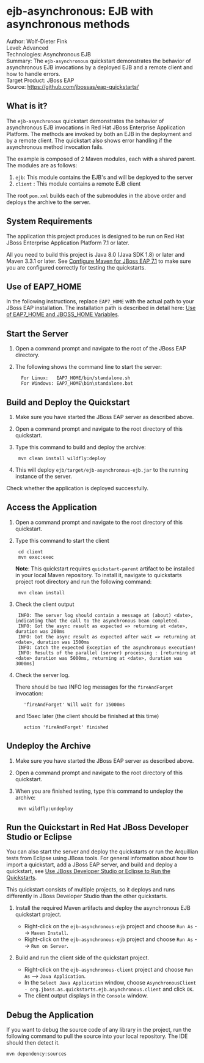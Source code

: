 # ejb-asynchronous: EJB with asynchronous methods

Author: Wolf-Dieter Fink  
Level: Advanced  
Technologies: Asynchronous EJB  
Summary: The `ejb-asynchronous` quickstart demonstrates the behavior of asynchronous EJB invocations by a deployed EJB and a remote client and how to handle errors.  
Target Product: JBoss EAP  
Source: <https://github.com/jbossas/eap-quickstarts/>  

## What is it?

The `ejb-asynchronous` quickstart demonstrates the behavior of asynchronous EJB invocations in Red Hat JBoss Enterprise Application Platform. The methods are invoked by both an EJB in the deployment and by a remote client. The quickstart also shows error handling if the asynchronous method invocation fails.

The example is composed of 2 Maven modules, each with a shared parent. The modules are as follows:

1. `ejb`: This module contains the EJB's and will be deployed to the server
2. `client` : This module contains a remote EJB client

The root `pom.xml` builds each of the submodules in the above order and deploys the archive to the server.


## System Requirements

The application this project produces is designed to be run on Red Hat JBoss Enterprise Application Platform 7.1 or later.

All you need to build this project is Java 8.0 (Java SDK 1.8) or later and Maven 3.3.1 or later. See [Configure Maven for JBoss EAP 7.1](https://github.com/jboss-developer/jboss-developer-shared-resources/blob/master/guides/CONFIGURE_MAVEN_JBOSS_EAP7.md#configure-maven-to-build-and-deploy-the-quickstarts) to make sure you are configured correctly for testing the quickstarts.


## Use of EAP7_HOME

In the following instructions, replace `EAP7_HOME` with the actual path to your JBoss EAP installation. The installation path is described in detail here: [Use of EAP7_HOME and JBOSS_HOME Variables](https://github.com/jboss-developer/jboss-developer-shared-resources/blob/master/guides/USE_OF_EAP7_HOME.md#use-of-eap_home-and-jboss_home-variables).


## Start the Server

1. Open a command prompt and navigate to the root of the JBoss EAP directory.
2. The following shows the command line to start the server:

         For Linux:   EAP7_HOME/bin/standalone.sh
         For Windows: EAP7_HOME\bin\standalone.bat


## Build and Deploy the Quickstart

1. Make sure you have started the JBoss EAP server as described above.
2. Open a command prompt and navigate to the root directory of this quickstart.
3. Type this command to build and deploy the archive:

        mvn clean install wildfly:deploy
4. This will deploy `ejb/target/ejb-asynchronous-ejb.jar` to the running instance of the server.

Check whether the application is deployed successfully.


## Access the Application

1. Open a command prompt and navigate to the root directory of this quickstart.
2. Type this command to start the client

        cd client
        mvn exec:exec

    __Note__: This quickstart requires `quickstart-parent` artifact to be installed in your local Maven repository.
    To install it, navigate to quickstarts project root directory and run the following command:

        mvn clean install

3. Check the client output

        INFO: The server log should contain a message at (about) <date>, indicating that the call to the asynchronous bean completed.
        INFO: Got the async result as expected => returning at <date>, duration was 200ms
        INFO: Got the async result as expected after wait => returning at <date>, duration was 1500ms
        INFO: Catch the expected Exception of the asynchronous execution!
        INFO: Results of the parallel (server) processing : [returning at <date> duration was 5000ms, returning at <date>, duration was 3000ms]

4. Check the server log.

    There should be two INFO log messages for the `fireAndForget` invocation:

          'fireAndForget' Will wait for 15000ms

    and 15sec later (the client should be finished at this time)

          action 'fireAndForget' finished


## Undeploy the Archive

1. Make sure you have started the JBoss EAP server as described above.
2. Open a command prompt and navigate to the root directory of this quickstart.
3. When you are finished testing, type this command to undeploy the archive:

        mvn wildfly:undeploy


## Run the Quickstart in Red Hat JBoss Developer Studio or Eclipse

You can also start the server and deploy the quickstarts or run the Arquillian tests from Eclipse using JBoss tools. For general information about how to import a quickstart, add a JBoss EAP server, and build and deploy a quickstart, see [Use JBoss Developer Studio or Eclipse to Run the Quickstarts](https://github.com/jboss-developer/jboss-developer-shared-resources/blob/master/guides/USE_JBDS.md#use-jboss-developer-studio-or-eclipse-to-run-the-quickstarts).

This quickstart consists of multiple projects, so it deploys and runs differently in JBoss Developer Studio than the other quickstarts.

1. Install the required Maven artifacts and deploy the asynchronous EJB quickstart project.
   * Right-click on the `ejb-asynchronous-ejb` project and choose `Run As` --> `Maven Install`.
   * Right-click on the `ejb-asynchronous-ejb` project and choose `Run As` --> `Run on Server`.

2. Build and run the client side of the quickstart project.
   * Right-click on the `ejb-asynchronous-client` project and choose `Run As` --> `Java Application`.
   * In the `Select Java Application` window, choose `AsynchronousClient - org.jboss.as.quickstarts.ejb.asynchronous.client` and click `OK`.
   * The client output displays in the `Console` window.


## Debug the Application

If you want to debug the source code of any library in the project, run the following command to pull the source into your local repository. The IDE should then detect it.

    mvn dependency:sources
